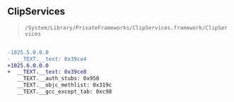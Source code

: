 ## ClipServices

> `/System/Library/PrivateFrameworks/ClipServices.framework/ClipServices`

```diff

-1025.5.0.0.0
-  __TEXT.__text: 0x39ce4
+1025.6.0.0.0
+  __TEXT.__text: 0x39ce8
   __TEXT.__auth_stubs: 0x950
   __TEXT.__objc_methlist: 0x319c
   __TEXT.__gcc_except_tab: 0xc98

```
